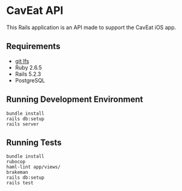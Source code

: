 # CavEat API

This Rails application is an API made to support the CavEat iOS app.

## Requirements
- [git lfs](https://git-lfs.github.com/)
- Ruby 2.6.5
- Rails 5.2.3
- PostgreSQL

## Running Development Environment
```
bundle install
rails db:setup
rails server
```

## Running Tests
```
bundle install
rubocop
haml-lint app/views/
brakeman
rails db:setup
rails test
```
